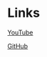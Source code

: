 # Links

[YouTube](https://www.youtube.com/watch?v=WnN6dbos5u8&list=WL&index=13&t=1s&ab_channel=TheCyberMentor)

[GitHub](https://github.com/hmaverickadams/Beginner-Network-Pentesting)
